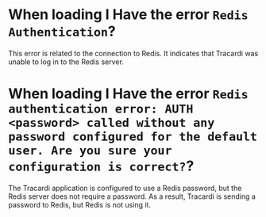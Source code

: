 # When loading I Have the error `Redis Authentication`?

This error is related to the connection to Redis. It indicates that Tracardi was unable to log in to the Redis server.

# When loading I Have the error `Redis authentication error: AUTH <password> called without any password configured for the default user. Are you sure your configuration is correct?`?

The Tracardi application is configured to use a Redis password, but the Redis server does not require a password. As a result, Tracardi is sending a password to Redis, but Redis is not using it.